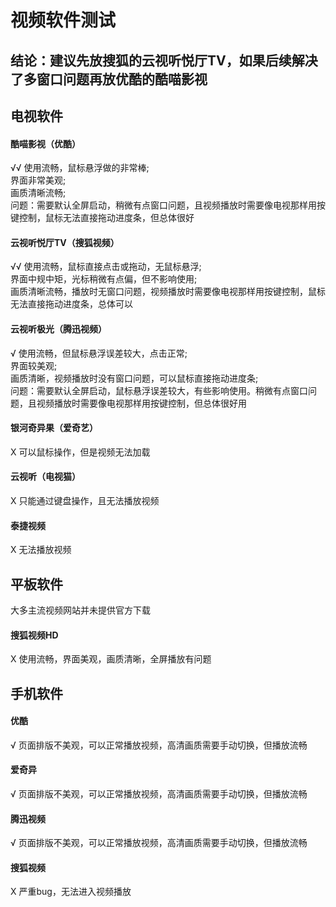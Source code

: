 # 视频软件测试
## 结论：建议先放搜狐的云视听悦厅TV，如果后续解决了多窗口问题再放优酷的酷喵影视

## 电视软件
#### 酷喵影视（优酷）
√√ 使用流畅，鼠标悬浮做的非常棒;   
   界面非常美观;   
   画质清晰流畅;   
   问题：需要默认全屏启动，稍微有点窗口问题，且视频播放时需要像电视那样用按键控制，鼠标无法直接拖动进度条，但总体很好

#### 云视听悦厅TV（搜狐视频）
√√ 使用流畅，鼠标直接点击或拖动，无鼠标悬浮;   
  界面中规中矩，光标稍微有点偏，但不影响使用;   
  画质清晰流畅，播放时无窗口问题，视频播放时需要像电视那样用按键控制，鼠标无法直接拖动进度条，总体可以

#### 云视听极光（腾迅视频）
√ 使用流畅，但鼠标悬浮误差较大，点击正常;   
  界面较美观;   
  画质清晰，视频播放时没有窗口问题，可以鼠标直接拖动进度条;   
  问题：需要默认全屏启动，鼠标悬浮误差较大，有些影响使用。稍微有点窗口问题，且视频播放时需要像电视那样用按键控制，但总体很好用

#### 银河奇异果（爱奇艺）
X 可以鼠标操作，但是视频无法加载

#### 云视听（电视猫）
X 只能通过键盘操作，且无法播放视频

#### 泰捷视频
X 无法播放视频

## 平板软件
大多主流视频网站并未提供官方下载
#### 搜狐视频HD
X 使用流畅，界面美观，画质清晰，全屏播放有问题

## 手机软件
#### 优酷
√ 页面排版不美观，可以正常播放视频，高清画质需要手动切换，但播放流畅

#### 爱奇异
√ 页面排版不美观，可以正常播放视频，高清画质需要手动切换，但播放流畅


#### 腾迅视频
√ 页面排版不美观，可以正常播放视频，高清画质需要手动切换，但播放流畅

#### 搜狐视频
X 严重bug，无法进入视频播放
